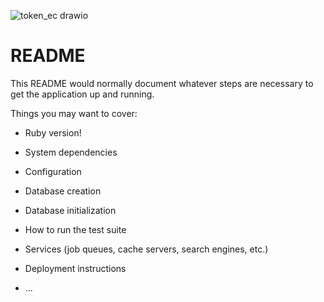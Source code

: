 
![token_ec drawio](https://github.com/daichi-kusawake/touken-ec/assets/77773862/64649e5b-423f-4011-b492-251e370cedc1)


# README

This README would normally document whatever steps are necessary to get the
application up and running.

Things you may want to cover:

* Ruby version!


* System dependencies

* Configuration

* Database creation

* Database initialization

* How to run the test suite

* Services (job queues, cache servers, search engines, etc.)

* Deployment instructions

* ...
